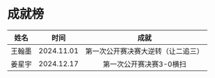 # 成就榜

|  姓名  |    时间    |                成就                |
| :----: | :--------: | :--------------------------------: |
| 王翰墨 | 2024.11.01 | 第一次公开赛决赛大逆转（让二追三） |
| 姜星宇 | 2024.12.17 |      第一次公开赛决赛3-0横扫       |

